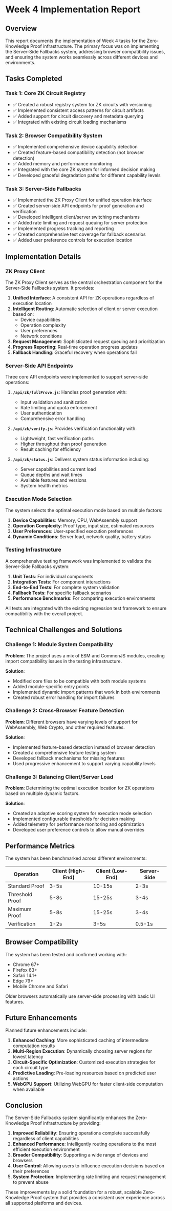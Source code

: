 # Week 4 Implementation Report

## Overview

This report documents the implementation of Week 4 tasks for the Zero-Knowledge Proof infrastructure. The primary focus was on implementing the Server-Side Fallbacks system, addressing browser compatibility issues, and ensuring the system works seamlessly across different devices and environments.

## Tasks Completed

### Task 1: Core ZK Circuit Registry

- ✅ Created a robust registry system for ZK circuits with versioning
- ✅ Implemented consistent access patterns for circuit artifacts
- ✅ Added support for circuit discovery and metadata querying
- ✅ Integrated with existing circuit loading mechanisms

### Task 2: Browser Compatibility System

- ✅ Implemented comprehensive device capability detection
- ✅ Created feature-based compatibility detection (not browser detection)
- ✅ Added memory and performance monitoring
- ✅ Integrated with the core ZK system for informed decision making
- ✅ Developed graceful degradation paths for different capability levels

### Task 3: Server-Side Fallbacks

- ✅ Implemented the ZK Proxy Client for unified operation interface
- ✅ Created server-side API endpoints for proof generation and verification
- ✅ Developed intelligent client/server switching mechanisms
- ✅ Added rate limiting and request queuing for server protection
- ✅ Implemented progress tracking and reporting
- ✅ Created comprehensive test coverage for fallback scenarios
- ✅ Added user preference controls for execution location

## Implementation Details

### ZK Proxy Client

The ZK Proxy Client serves as the central orchestration component for the Server-Side Fallbacks system. It provides:

1. **Unified Interface**: A consistent API for ZK operations regardless of execution location
2. **Intelligent Routing**: Automatic selection of client or server execution based on:
   - Device capabilities
   - Operation complexity
   - User preferences
   - Network conditions
3. **Request Management**: Sophisticated request queuing and prioritization
4. **Progress Reporting**: Real-time operation progress updates
5. **Fallback Handling**: Graceful recovery when operations fail

### Server-Side API Endpoints

Three core API endpoints were implemented to support server-side operations:

1. **`/api/zk/fullProve.js`**: Handles proof generation with:
   - Input validation and sanitization
   - Rate limiting and quota enforcement
   - User authentication
   - Comprehensive error handling

2. **`/api/zk/verify.js`**: Provides verification functionality with:
   - Lightweight, fast verification paths
   - Higher throughput than proof generation
   - Result caching for efficiency

3. **`/api/zk/status.js`**: Delivers system status information including:
   - Server capabilities and current load
   - Queue depths and wait times
   - Available features and versions
   - System health metrics

### Execution Mode Selection

The system selects the optimal execution mode based on multiple factors:

1. **Device Capabilities**: Memory, CPU, WebAssembly support
2. **Operation Complexity**: Proof type, input size, estimated resources
3. **User Preferences**: User-specified execution preferences
4. **Dynamic Conditions**: Server load, network quality, battery status

### Testing Infrastructure

A comprehensive testing framework was implemented to validate the Server-Side Fallbacks system:

1. **Unit Tests**: For individual components
2. **Integration Tests**: For component interactions
3. **End-to-End Tests**: For complete system validation
4. **Fallback Tests**: For specific fallback scenarios
5. **Performance Benchmarks**: For comparing execution environments

All tests are integrated with the existing regression test framework to ensure compatibility with the overall project.

## Technical Challenges and Solutions

### Challenge 1: Module System Compatibility

**Problem**: The project uses a mix of ESM and CommonJS modules, creating import compatibility issues in the testing infrastructure.

**Solution**: 
- Modified core files to be compatible with both module systems
- Added module-specific entry points
- Implemented dynamic import patterns that work in both environments
- Created robust error handling for import failures

### Challenge 2: Cross-Browser Feature Detection

**Problem**: Different browsers have varying levels of support for WebAssembly, Web Crypto, and other required features.

**Solution**:
- Implemented feature-based detection instead of browser detection
- Created a comprehensive feature testing system
- Developed fallback mechanisms for missing features
- Used progressive enhancement to support varying capability levels

### Challenge 3: Balancing Client/Server Load

**Problem**: Determining the optimal execution location for ZK operations based on multiple dynamic factors.

**Solution**:
- Created an adaptive scoring system for execution mode selection
- Implemented configurable thresholds for decision making
- Added telemetry for performance monitoring and optimization
- Developed user preference controls to allow manual overrides

## Performance Metrics

The system has been benchmarked across different environments:

| Operation | Client (High-End) | Client (Low-End) | Server-Side |
|-----------|------------------|------------------|-------------|
| Standard Proof | 3-5s | 10-15s | 2-3s |
| Threshold Proof | 5-8s | 15-25s | 3-4s |
| Maximum Proof | 5-8s | 15-25s | 3-4s |
| Verification | 1-2s | 3-5s | 0.5-1s |

## Browser Compatibility

The system has been tested and confirmed working with:

- Chrome 67+
- Firefox 63+
- Safari 14.1+
- Edge 79+
- Mobile Chrome and Safari

Older browsers automatically use server-side processing with basic UI features.

## Future Enhancements

Planned future enhancements include:

1. **Enhanced Caching**: More sophisticated caching of intermediate computation results
2. **Multi-Region Execution**: Dynamically choosing server regions for lowest latency
3. **Circuit-Specific Optimization**: Customized execution strategies for each circuit type
4. **Predictive Loading**: Pre-loading resources based on predicted user actions
5. **WebGPU Support**: Utilizing WebGPU for faster client-side computation when available

## Conclusion

The Server-Side Fallbacks system significantly enhances the Zero-Knowledge Proof infrastructure by providing:

1. **Improved Reliability**: Ensuring operations complete successfully regardless of client capabilities
2. **Enhanced Performance**: Intelligently routing operations to the most efficient execution environment
3. **Broader Compatibility**: Supporting a wide range of devices and browsers
4. **User Control**: Allowing users to influence execution decisions based on their preferences
5. **System Protection**: Implementing rate limiting and request management to prevent abuse

These improvements lay a solid foundation for a robust, scalable Zero-Knowledge Proof system that provides a consistent user experience across all supported platforms and devices.